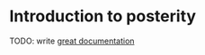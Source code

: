 # Introduction to posterity

TODO: write [great documentation](http://jacobian.org/writing/what-to-write/)
